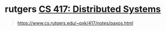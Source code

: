 # rutgers [CS 417: Distributed Systems](https://www.cs.rutgers.edu/~pxk/417/index.html)

> https://www.cs.rutgers.edu/~pxk/417/notes/paxos.html